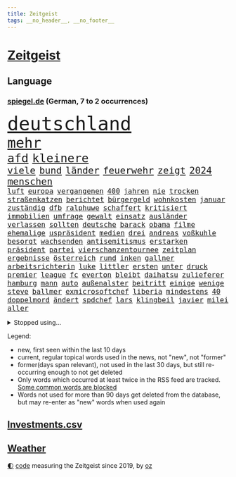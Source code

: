 ```yaml
---
title: Zeitgeist
tags: __no_header__, __no_footer__
---
```


# [Zeitgeist](https://oliz.io/zeitgeist/)

## Language

<h3><a href="https://www.spiegel.de" target="_blank">spiegel.de</a> (German, 7 to 2 occurrences)</h3>
<p style="font-family:monospace">
<span style="font-size:32pt"><a href="news_links.html#deutschland" class="current">deutschland</a></span>
<br>
<span style="font-size:24pt"><a href="news_links.html#mehr" class="current">mehr</a></span>
<br>
<span style="font-size:20pt"><a href="news_links.html#afd" class="current">afd</a></span>
<span style="font-size:20pt"><a href="news_links.html#kleinere" class="current">kleinere</a></span>
<br>
<span style="font-size:16pt"><a href="news_links.html#viele" class="current">viele</a></span>
<span style="font-size:16pt"><a href="news_links.html#bund" class="current">bund</a></span>
<span style="font-size:16pt"><a href="news_links.html#länder" class="current">länder</a></span>
<span style="font-size:16pt"><a href="news_links.html#feuerwehr" class="current">feuerwehr</a></span>
<span style="font-size:16pt"><a href="news_links.html#zeigt" class="current">zeigt</a></span>
<span style="font-size:16pt"><a href="news_links.html#2024" class="current">2024</a></span>
<span style="font-size:16pt"><a href="news_links.html#menschen" class="current">menschen</a></span>
<br>
<span style="font-size:12pt"><a href="news_links.html#luft" class="current">luft</a></span>
<span style="font-size:12pt"><a href="news_links.html#europa" class="current">europa</a></span>
<span style="font-size:12pt"><a href="news_links.html#vergangenen" class="current">vergangenen</a></span>
<span style="font-size:12pt"><a href="news_links.html#400" class="current">400</a></span>
<span style="font-size:12pt"><a href="news_links.html#jahren" class="current">jahren</a></span>
<span style="font-size:12pt"><a href="news_links.html#nie" class="current">nie</a></span>
<span style="font-size:12pt"><a href="news_links.html#trocken" class="current">trocken</a></span>
<span style="font-size:12pt"><a href="news_links.html#straßenkatzen" class="new">straßenkatzen</a></span>
<span style="font-size:12pt"><a href="news_links.html#berichtet" class="current">berichtet</a></span>
<span style="font-size:12pt"><a href="news_links.html#bürgergeld" class="current">bürgergeld</a></span>
<span style="font-size:12pt"><a href="news_links.html#wohnkosten" class="current">wohnkosten</a></span>
<span style="font-size:12pt"><a href="news_links.html#januar" class="current">januar</a></span>
<span style="font-size:12pt"><a href="news_links.html#zuständig" class="current">zuständig</a></span>
<span style="font-size:12pt"><a href="news_links.html#dfb" class="current">dfb</a></span>
<span style="font-size:12pt"><a href="news_links.html#ralphuwe" class="new">ralphuwe</a></span>
<span style="font-size:12pt"><a href="news_links.html#schaffert" class="new">schaffert</a></span>
<span style="font-size:12pt"><a href="news_links.html#kritisiert" class="current">kritisiert</a></span>
<span style="font-size:12pt"><a href="news_links.html#immobilien" class="current">immobilien</a></span>
<span style="font-size:12pt"><a href="news_links.html#umfrage" class="current">umfrage</a></span>
<span style="font-size:12pt"><a href="news_links.html#gewalt" class="current">gewalt</a></span>
<span style="font-size:12pt"><a href="news_links.html#einsatz" class="current">einsatz</a></span>
<span style="font-size:12pt"><a href="news_links.html#ausländer" class="current">ausländer</a></span>
<span style="font-size:12pt"><a href="news_links.html#verlassen" class="current">verlassen</a></span>
<span style="font-size:12pt"><a href="news_links.html#sollten" class="current">sollten</a></span>
<span style="font-size:12pt"><a href="news_links.html#deutsche" class="current">deutsche</a></span>
<span style="font-size:12pt"><a href="news_links.html#barack" class="new">barack</a></span>
<span style="font-size:12pt"><a href="news_links.html#obama" class="current">obama</a></span>
<span style="font-size:12pt"><a href="news_links.html#filme" class="current">filme</a></span>
<span style="font-size:12pt"><a href="news_links.html#ehemalige" class="current">ehemalige</a></span>
<span style="font-size:12pt"><a href="news_links.html#uspräsident" class="current">uspräsident</a></span>
<span style="font-size:12pt"><a href="news_links.html#medien" class="current">medien</a></span>
<span style="font-size:12pt"><a href="news_links.html#drei" class="current">drei</a></span>
<span style="font-size:12pt"><a href="news_links.html#andreas" class="current">andreas</a></span>
<span style="font-size:12pt"><a href="news_links.html#voßkuhle" class="new">voßkuhle</a></span>
<span style="font-size:12pt"><a href="news_links.html#besorgt" class="current">besorgt</a></span>
<span style="font-size:12pt"><a href="news_links.html#wachsenden" class="current">wachsenden</a></span>
<span style="font-size:12pt"><a href="news_links.html#antisemitismus" class="current">antisemitismus</a></span>
<span style="font-size:12pt"><a href="news_links.html#erstarken" class="current">erstarken</a></span>
<span style="font-size:12pt"><a href="news_links.html#präsident" class="current">präsident</a></span>
<span style="font-size:12pt"><a href="news_links.html#partei" class="current">partei</a></span>
<span style="font-size:12pt"><a href="news_links.html#vierschanzentournee" class="current">vierschanzentournee</a></span>
<span style="font-size:12pt"><a href="news_links.html#zeitplan" class="current">zeitplan</a></span>
<span style="font-size:12pt"><a href="news_links.html#ergebnisse" class="current">ergebnisse</a></span>
<span style="font-size:12pt"><a href="news_links.html#österreich" class="current">österreich</a></span>
<span style="font-size:12pt"><a href="news_links.html#rund" class="current">rund</a></span>
<span style="font-size:12pt"><a href="news_links.html#inken" class="new">inken</a></span>
<span style="font-size:12pt"><a href="news_links.html#gallner" class="new">gallner</a></span>
<span style="font-size:12pt"><a href="news_links.html#arbeitsrichterin" class="new">arbeitsrichterin</a></span>
<span style="font-size:12pt"><a href="news_links.html#luke" class="new">luke</a></span>
<span style="font-size:12pt"><a href="news_links.html#littler" class="new">littler</a></span>
<span style="font-size:12pt"><a href="news_links.html#ersten" class="current">ersten</a></span>
<span style="font-size:12pt"><a href="news_links.html#unter" class="current">unter</a></span>
<span style="font-size:12pt"><a href="news_links.html#druck" class="current">druck</a></span>
<span style="font-size:12pt"><a href="news_links.html#premier" class="current">premier</a></span>
<span style="font-size:12pt"><a href="news_links.html#league" class="current">league</a></span>
<span style="font-size:12pt"><a href="news_links.html#fc" class="current">fc</a></span>
<span style="font-size:12pt"><a href="news_links.html#everton" class="new">everton</a></span>
<span style="font-size:12pt"><a href="news_links.html#bleibt" class="current">bleibt</a></span>
<span style="font-size:12pt"><a href="news_links.html#daihatsu" class="new">daihatsu</a></span>
<span style="font-size:12pt"><a href="news_links.html#zulieferer" class="current">zulieferer</a></span>
<span style="font-size:12pt"><a href="news_links.html#hamburg" class="current">hamburg</a></span>
<span style="font-size:12pt"><a href="news_links.html#mann" class="current">mann</a></span>
<span style="font-size:12pt"><a href="news_links.html#auto" class="current">auto</a></span>
<span style="font-size:12pt"><a href="news_links.html#außenalster" class="new">außenalster</a></span>
<span style="font-size:12pt"><a href="news_links.html#beitritt" class="current">beitritt</a></span>
<span style="font-size:12pt"><a href="news_links.html#einige" class="current">einige</a></span>
<span style="font-size:12pt"><a href="news_links.html#wenige" class="current">wenige</a></span>
<span style="font-size:12pt"><a href="news_links.html#steve" class="current">steve</a></span>
<span style="font-size:12pt"><a href="news_links.html#ballmer" class="new">ballmer</a></span>
<span style="font-size:12pt"><a href="news_links.html#exmicrosoftchef" class="new">exmicrosoftchef</a></span>
<span style="font-size:12pt"><a href="news_links.html#liberia" class="current">liberia</a></span>
<span style="font-size:12pt"><a href="news_links.html#mindestens" class="current">mindestens</a></span>
<span style="font-size:12pt"><a href="news_links.html#40" class="current">40</a></span>
<span style="font-size:12pt"><a href="news_links.html#doppelmord" class="new">doppelmord</a></span>
<span style="font-size:12pt"><a href="news_links.html#ändert" class="current">ändert</a></span>
<span style="font-size:12pt"><a href="news_links.html#spdchef" class="current">spdchef</a></span>
<span style="font-size:12pt"><a href="news_links.html#lars" class="current">lars</a></span>
<span style="font-size:12pt"><a href="news_links.html#klingbeil" class="current">klingbeil</a></span>
<span style="font-size:12pt"><a href="news_links.html#javier" class="current">javier</a></span>
<span style="font-size:12pt"><a href="news_links.html#milei" class="current">milei</a></span>
<span style="font-size:12pt"><a href="news_links.html#aller" class="current">aller</a></span>
</p>
<details>
<summary>Stopped using...</summary>
<p class="former" style="font-size:12pt">
einwohner(1162) gäste(1162) waffen(1162) ebenfalls(1161) gerüchte(1161) kurs(1161) formel(1160) führende(1160) kabinett(1160) myanmar(1160) richten(1160) sekunden(1160) unabhängige(1160) verhältnis(1160) äußern(1160) entgegen(1159) großteil(1159) nachfolge(1159) paul(1159) stolz(1159) usregierung(1159) verlängern(1159) deutliche(1158) entlassung(1158) jury(1158) spdpolitiker(1158) zurzeit(1158) 44(1157) botschaft(1157) künftigen(1157) löhne(1157) nationen(1157) rainer(1157) software(1157) staatschef(1157) übergeben(1157) 12(1156) beschwerde(1156) bremen(1156) christine(1156) favoriten(1156) lebensmittel(1156) red(1156) vermehrt(1156) verzweifelt(1156) wales(1156) williams(1156) 04(1155) berufung(1155) brief(1155) keller(1155) radikal(1155) widerspruch(1155) babys(1154) dachte(1154) englischen(1154) gesamte(1154) gesunken(1154) pocht(1154) standen(1154) altes(1153) atmosphäre(1153) blockiert(1153) international(1153) konfrontiert(1153) kritisierte(1153) polizist(1153) unterricht(1153) vergeben(1153) völlig(1153) übt(1153) album(1152) internen(1152) kurzem(1152) mönchengladbach(1152) wehren(1152) wären(1152) brauchte(1151) dadurch(1151) pressestimmen(1151) trennung(1151) träumen(1151) untersuchen(1151) werder(1151) bus(1150) heftig(1150) verschiebt(1150) wirtschaftlichen(1150) übernahme(1150) amerikaner(1149) demonstrationen(1149) ursachen(1149) abgehört(1148) fußballprofi(1148) restaurants(1148) vorstoß(1148) engagement(1147) sperrt(1147) armut(1146) dementiert(1146) 1500(1145) bande(1145) moment(1145) triumph(1145) extremen(1144) ausgeliefert(1143) trafen(1143) weite(1143) bedeutung(1142) einreise(1142) ermittlern(1142) konkrete(1141) presse(1141) ministerium(1140) schnellen(1140) skeptisch(1140) gaben(1139) nase(1139) wahrscheinlich(1139) weckt(1139) hinten(1138) letztes(1138) sitzung(1138) abgelehnt(1137) erschießt(1137) politikerin(1137) müsste(1136) auflagen(1135) katholischen(1132) streitet(1131) vorgegangen(1131) klimaziele(1129) rentner(1129) wendet(1129) ähnlich(1129) klasse(1128) gelandet(1127) begrüßt(1126) gefühl(1126) herausforderung(1120) schock(1117) koalitionspartner(1115) empfangen(1109) missbrauchs(1102) sammeln(1101) regelmäßig(1084) dankt(1075) westliche(1042) vormarsch(1027) carlos(1007) finanziert(957) spiegelreporter(919) videoaufnahmen(914) lehren(911) lebensmitteln(899) novak(897) belastung(896) insbesondere(877) verurteilung(876) superstars(857) konzerns(852) unterdrückung(850) vermitteln(790) einschätzungen(789) zentralen(787) oppositionsführer(776) 200000(774) mond(774) rosa(769) hals(764) gletscher(756) verabschieden(728) verletzung(728) 87(722) hochzeit(715) ersatz(711) getreten(708) verkündete(704) kitas(703) einrichtungen(702) verringern(699) geschenk(690) spielern(687) entführung(686) krankheiten(675) transparenz(664) versagen(656) 40000(654) fern(645) schneiden(641) gefangenschaft(635) 34(632) eingetroffen(630) iranische(629) hochrangigen(627) künstlerin(625) königsklasse(617) pole(616) zusätzlich(605) schwarzes(599) regieren(591) filialen(588) recherchen(581) jubel(580) verhängnis(575) konzerte(569) computer(567) viral(566) bgh(561) stockholm(559) kandidat(556) bedarf(554) mitarbeitende(552) sexuell(548) drin(545) idol(539) schwimmen(536) partnerin(534) valley(534) deutsch(527) verzeichnet(527) 27jährige(523) entfernen(519) nennen(519) ausgewertet(518) usmilitär(518) rettungsaktion(517) kämpferisch(513) vernichtet(509) verträge(509) fpö(508) revolution(504) drohnenangriff(501) nachhaltigkeit(495) aufstand(491) nation(491) fronten(490) mithalten(490) ganzes(480) sicherer(478) fische(468) verurteilter(468) eingreifen(467) tagelang(467) telekom(467) stephan(465) erzielte(462) kita(458) feierten(451) konten(448) drohung(447) nationaltrainer(446) schottische(442) beobachter(439) scheinbar(439) grenzgebiet(438) eineinhalb(428) sparkurs(428) belege(425) kulissen(425) männliche(422) verurteilten(422) entführen(420) übergewicht(420) rückstand(419) parolen(418) meldungen(417) höchst(414) carter(413) manipuliert(413) lateinamerika(411) parallel(411) erfolgsrezept(405) vodafone(402) leere(401) spacex(401) kritisierten(396) äußerung(396) bamberg(393) bedienen(393) abbauen(388) verbrenner(386) transportiert(383) ausharren(382) mitgliedern(380) abwehr(378) russell(378) abgründe(377) schränken(371) mexikanischen(370) djokovic(369) strafanzeige(366) kurzzeitig(365) arbeitsplätze(360) fachkräften(360) ubahn(359) kieler(354) ähnliche(354) vergab(350) krawallen(346) pedro(346) erfährt(345) 28jähriger(342) applaus(340) emotionale(338) erfolgreiche(337) kreativer(337) demonstriert(335) springen(332) 31jährige(330) sorgten(330) flasche(329) mischt(329) ricarda(329) reihen(326) geschäften(325) temperatur(324) zwingt(324) linda(322) junta(321) heiligen(320) leopard(320) siege(317) gravierende(312) niederländischen(311) pilotprojekt(305) angemeldet(304) highlight(304) manöver(304) 140(303) generäle(302) media(301) parteispitze(301) lokale(300) verzögerung(300) anderswo(299) dhl(298) elektrisch(296) azubis(295) saintgermain(295) bemühen(292) detail(290) coup(287) warnte(285) autoindustrie(284) feinstaub(284) hamilton(284) lewis(284) vereinten(283) verlegen(280) beigetragen(278) rekonstruieren(278) chemikalien(276) gestreikt(276) mischung(276) vorfahren(276) verstappen(275) wallace(275) kreuz(274) rio(274) angenommen(273) betreiben(273) glücklicher(273) verwüstet(272) gesprächen(270) transformation(268) qualifying(267) ferrari(266) begeben(264) bundesligist(259) parlamentswahlen(259) mitgründer(258) f(257) genaue(254) diplomatische(253) ac(252) drama(252) angelegenheit(251) rohstoff(250) wirksam(250) aussterben(249) imran(249) sofortiger(246) veränderungen(246) mädchens(245) drohte(244) behaupten(243) gesundheitlichen(241) kleinflugzeug(241) verlobt(240) schottischen(239) konrad(238) leclerc(238) schwachstelle(238) unterbricht(238) kosovo(237) durchgesetzt(236) absolute(235) depp(235) stolpern(235) niedergestochen(233) 33jähriger(232) aufschwung(232) fühle(232) horror(230) kennedy(230) nachts(230) turin(226) erging(224) großrazzia(223) luxus(222) bka(221) straßenverkehr(221) gefangenenaustausch(219) erzieher(215) formuliert(215) menschenmenge(215) erbschaftsteuer(214) vergebung(214) hamburgs(213) aufsteiger(211) etablierten(211) expertengremium(211) 83(209) testspiel(209) leuten(207) militante(207) zeitungen(207) füße(206) todesfälle(206) gehandelt(202) motorräder(202) 9(200) psychische(200) drohnenangriffe(198) prime(198) migrationsdebatte(197) natürliche(197) chaotischen(196) mangelware(195) verzögert(195) rocky(194) partien(193) ankurbeln(192) gegenmittel(192) conference(191) kalender(191) 29jährige(190) beckenbauer(190) gerücht(190) objekte(188) ämtern(188) lukas(187) schläge(187) stichwahl(187) tritte(187) einzusetzen(186) fotografieren(184) genießt(184) qualifiziert(184) versagte(184) gelte(183) ngos(182) sizilien(182) +(181) schlucht(181) frühestens(180) herkunft(180) beseitigen(179) aufgetreten(178) kurti(178) wal(178) kette(177) model(177) nachtzug(177) älterer(177) abenteuer(176) schirdewan(175) verrückt(175) moschee(174) sánchez(173) basis(172) überlegen(172) defizite(171) jannik(171) kurve(171) sinner(171) asylstreit(170) missstände(170) havertz(169) schwamm(169) geheimen(168) langjährigen(168) spezielles(167) abends(166) kohlenstoff(166) neudelhi(166) erzwingen(165) gesellschaftliche(164) standuppaddling(164) vox(164) amazonas(163) vorlegen(163) weltspitze(163) awards(162) greta(162) thunberg(162) busfahrer(161) gequält(160) sensationell(160) abu(159) fahnden(157) standorte(157) strafverfahren(156) flieger(155) iraner(155) bahrain(154) liebeserklärung(154) tiefsee(154) erschöpfung(153) exnationalspielerin(153) lagerhalle(153) ross(153) vermieden(153) verunsicherung(153) thriller(152) entfacht(151) soziologe(151) kippe(150) verräter(150) gratulierte(149) gutachter(148) eingang(147) vermittelt(147) ausfällt(146) kirchen(146) militärisch(146) vormittag(146) kühlen(145) beliebten(144) dominanz(144) helgoland(144) therapie(144) bolsonaro(143) dhabi(143) g20gipfel(143) jair(143) neugeborenen(142) ausgetauscht(141) autofrei(141) geklettert(141) hannes(141) sicherheitsmaßnahmen(141) verkehrswende(141) sicheren(140) antwortet(139) glamour(139) kriegsende(139) wichtigstes(139) bremste(138) bemerkenswert(137) emden(137) sofortige(137) verwahrt(137) comedy(136) di(136) gesellschaften(136) krisentreffen(136) syndrom(136) adenauer(135) belästigungen(134) öffnungszeiten(134) geglückt(133) lando(133) mittelalter(133) norris(133) fashion(132) week(132) einbürgerung(131) entkam(131) expartnerin(131) rauf(131) rechtsextremist(131) stritten(131) folter(130) höxter(130) psyche(130) beschimpfungen(129) krähen(129) überragenden(129) butter(128) russlandpolitik(128) spürbare(127) übermäßig(127) blatt(126) schaf(126) unerwartete(126) albtraum(125) einsteigen(125) ergebnissen(125) schrauben(125) gottschalk(124) jetski(124) rätselt(124) zweifelt(124) aufgegriffen(123) forschenden(123) mobiles(123) abgerissen(122) kindesmissbrauch(122) nationalgarde(121) orientieren(121) rasche(121) antónio(120) dfbteams(120) dich(120) inka(120) argentinier(119) fußballgeschichte(119) kranke(119) gehetzt(118) verbrauchen(118) usrapper(117) autofrachter(116) militärhilfe(116) militärjunta(116) reinen(116) thesen(116) tätig(116) wohnmobile(116) ewigen(115) kapitol(115) vertritt(115) effekte(114) unterzahl(114) 01(113) einbüßen(113) rechtspopulist(113) saisonsieg(113) schrecklichen(113) zinserhöhungen(113) überraschendes(113) austria(112) betrogen(112) eingeschlossen(112) inside(112) panama(112) überfallen(112) posts(111) tänzer(111) verzockt(111) zigtausende(111) überwacht(111) 42(110) bevorsteht(110) mannschaften(110) klimafonds(109) sittenwächtern(109) vorrunde(109) wmaus(109) angezogen(108) topstürmer(108) mehrwertsteuer(107) sangen(107) straflager(107) usamerikanerin(107) american(106) erschöpft(106) freilassen(106) loben(106) 03(105) roter(105) grundschulen(104) nationaltrainerin(104) panikattacken(103) flüchtigen(101) konsequent(101) säugling(101) mumien(100) rätselhafte(100) umverteilung(100) auswirkt(99) bundesligaspiel(98) leide(98) rtl(98) harmlos(97) vergewaltigungsvorwürfe(97) wohnort(97) bundesfinanzministerium(96) johann(96) schuldfähig(94) sicherungsverwahrung(94) wilfried(94) dient(93) hurrikan(93) jahrhunderts(93) stiegen(93) sticht(92) 35000(91) a$ap(91) auktionshaus(91) dröge(91) total(91) verschenkt(91) vettel(91) 71(90) legitimität(90) motiviert(90) arbeitszeiten(89) bricsgruppe(89) krisengipfel(89) traurigen(89) unbehelligt(89) übergriffigen(89) abmahnung(88) jahrhunderten(88) schlagerstar(88) schutzmaßnahmen(88) unabhängig(88) verfahrens(88) infektionszahlen(87) letztlich(87) rki(87) privatleben(86) prothese(86) toyota(86) weste(86) aufwenden(85) bars(85) bekanntwerden(85) doppelspitze(85) erinnerungskultur(85) frisches(85) mehrwertsteuersenkung(85) rettern(85) ungewisse(85) ausgangssperre(84) ehrlichkeit(84) gastronomie(84) menschenhändler(84) mietern(84) mützenich(84) pflichtsieg(84) rolf(84) tadelt(83) vollstreckt(83) derlei(82) ecke(82) hetzschrift(82) lindern(82) son(82) terry(82) verfassungsrichter(82) zurückhaltend(82) bundesfinanzminister(81) empfindliche(81) entladen(81) fiat(81) selbstbewusstsein(81) videoanalyse(81) bradley(80) cooper(80) drohnenschwärmen(80) exradprofi(80) geworben(80) gou(80) host(80) johannesburg(80) kickl(80) maestro(80) militärmanöver(80) politikwechsel(80) ullrich(80) wankt(80) chile(79) hartnäckig(79) kapitolsturm(79) schnelles(79) sechziger(79) bezahlbare(78) geheiratet(78) nachgedacht(78) nette(78) 5g(77) festgehaltenen(77) jahrtausendealte(77) tonight(77) ultimative(77) bejubelt(76) cybersicherheit(76) hurra(75) millionensumme(75) verliebt(75) abfuhr(74) bundesverband(74) chip(74) co₂ausstoß(74) gelobt(74) krankenhausessen(74) nagel(74) arddoku(73) außerplanmäßig(73) beurteilt(73) dankbar(73) fasst(73) gebohrt(73) gefängnisstrafen(73) jubiläum(73) kaffeemaschinen(73) pinto(73) rui(73) schieflage(73) schwäbischen(73) stresstest(73) tabakkonzern(73) vogelgrippe(73) bulls(72) demokratischer(72) formel1saison(72) passion(72) wrackteile(72) agierten(71) bullys(71) gestiegene(71) wemding(71) xl(71) überrumpelt(71) außenbecken(70) bequem(70) hartmut(70) linkenpolitiker(70) schenkt(70) auskommen(69) ausstellung(69) entkräften(69) massenproteste(69) mitmenschen(69) rettungsarbeiten(69) verbraucherzentrale(69) älterwerden(69) denver(68) eingerichtet(68) gogh(68) halfen(68) klebstoff(68) regulären(68) straßentunnel(68) ausgegangen(67) nahostexperte(67) schlicht(67) spiegelleser(67) vierjährige(67) 43(66) migrantinnen(66) risikogruppen(66) wilderei(66) angeschlossen(65) duo(65) hundertjährigen(65) prekär(65) tauchten(65) untergegangen(65) unternehmens(65) zuverlässig(65) adnoc(64) asyldebatte(64) euparlaments(64) guirassy(64) serhou(64) vorausgegangen(64) ölriese(64) beleidigen(63) billige(63) ebay(63) gelitten(63) nachhaltiger(63) visum(63) aktiven(62) eugelder(62) kundgebungen(62) mobilfunknetze(62) schroff(62) tresen(62) verleihen(62) whisky(62) gedrosselt(61) geldautomatensprenger(61) geldautomatensprengern(61) siebzigerjahre(61) totgeglaubten(61) uaw(61) verbesserte(61) gewünschten(60) grünenfraktionschefin(60) landespolitiker(60) tsunami(60) turbulenzen(60) umsteuern(60) litten(59) populären(59) preisbremsen(59) sammelklage(59) schreibe(59) würgen(59) aktionsplan(58) bas(58) symbolfigur(58) central(57) demos(57) exemplare(57) fußballeuropameisterschaft(57) jüngster(57) lebensgefährten(57) pristina(57) rotgrüne(57) schaufenster(57) diente(56) punktgewinn(56) solarbranche(56) trainierte(56) türmen(56) versöhnt(56) geräuschen(55) gütersloh(55) krisenstab(55) opioide(55) revolver(55) sinnkrise(55) tagesordnung(55) thiele(55) angerufen(54) aufmarschieren(54) husten(54) kifirma(54) p(54) spot(54) belit(53) experimente(53) goetheinstitut(53) historischem(53) kampfs(53) manches(53) mitgebrachte(53) onay(53) pauschale(53) waldstück(53) betonte(52) gitarre(52) jugendfußball(52) migrationsfrage(52) weiterzubauen(52) 35jähriger(51) haushaltssperre(51) kundgebung(51) migrationshintergrund(51) milliardärs(51) mächtiger(51) zukunftssorgen(51) auftakttag(50) cups(50) delfine(50) differenzen(50) medienberichte(50) vorlesung(50) akten(49) busunglück(49) exspielers(49) krankenhaustransparenzgesetz(49) leader(49) rundfahrten(49) susan(49) gekapert(48) geraerts(48) karel(48) krebsdiagnose(48) körperteile(48) videobotschaft(48) wachsende(48) antje(47) bewilligt(47) dreistellige(47) erschnüffeln(47) lawrence(47) mehrwertsteuerbetrug(47) tagelanger(47) verfängt(47) verschreckt(47) benachteiligte(46) glückwünsche(46) night(46) propalästinensischen(46) schiffes(46) schwärmten(46) silicon(46) bellen(45) kursierten(45) neuregelung(45) preisträger(45) verkörperte(45) wahlerfolg(45) erschreckende(44) misstrauensvotum(44) prangern(44) straßenbahnen(44) traditionsmarke(44) cyberangriffe(43) nouripour(43) rechtsnationalen(43) verbots(43) nochmals(42) preisdeckel(42) schlange(42) tausendmal(42) uneins(42) gewölbe(41) hamasisraelkrieg(41) islamismus(41) jahrhundertcoup(41) kassierte(41) langfristigen(41) sabrina(41) speziell(41) vertraulichen(41) abwanderung(40) bedrohten(40) chefposten(40) kopfverletzungen(40) mancherorts(40) solidaritätsbesuch(40) wunderschönen(40) zerstörungen(40) abscheuliche(39) auswirkung(39) beten(39) glaubens(39) hof(39) noam(39) özil(39) ausgepfiffen(38) bilanzen(38) afghanen(37) afghaninnen(37) freigelassener(37) geiselhaft(37) helfe(37) präsidentenamt(37) strikte(37) fußballnation(36) härteste(36) kontrollpunkt(36) nahostmission(36) sean(36) cricketwm(35) haushaltsausschuss(35) radfahrerinnen(35) stadtrivalen(35) suzanne(35) vereinbart(35) 190(34) 2005(34) andrzej(34) duda(34) fürchteten(34) sisi(34) versammelt(34) acapulco(33) bewegenden(33) bundeskabinett(33) bundesligaspiele(33) erkannt(33) hamasgeisel(33) otis(33) delegierten(32) horrende(32) nordkoreanischen(32) schacht(32) schulhöfen(32) tödliches(32) wahlgang(32) 1926(31) adami(31) macallan(31) raketenangriffen(31) vorrat(31) 15gradziel(30) israelgaza(30) actionheld(29) austin(29) bewachen(29) einwände(29) klafft(29) nuggets(29) prägt(29) stadionverbot(29) süd(29) voranbringen(29) bomben(28) dingfest(28) eingehalten(28) eingetauscht(28) finanzierte(28) informierte(28) mutterpartei(28) passenden(28) praktikum(27) r(27) signakrise(27) autonomiebehörde(26) fußballemqualifikation(26) inspiriert(26) kostüme(26) netzbetreiber(26) seeleute(26) unterhändler(26) versorgen(26) aussetzen(25) genügt(25) halbmond(25) kaputt(25) nationalteams(25) paddeln(25) requisiten(25) stolla(25) annette(24) einmalig(24) kurschus(24) pfau(24) sinnvolle(24) topmanager(24) gläubigen(23) lohnerhöhungen(23) myanmars(23) möbel(23) oberhalb(23) situationen(23) squid(23) adele(22) afdabgeordneter(22) ekdratsvorsitzende(22) evangelischen(22) fortuna(22) glasgow(22) jungtiere(22) spdfraktionschef(22) vertuscht(22) virtuelle(22) wandert(22) zuckersteuer(22) befreiten(21) blamage(21) durchgereicht(21) embargo(21) grönemeyer(21) mitverantwortung(21) rechtsrockkonzert(21) ringo(21) spionagesatelliten(21) unlängst(21) ölstaaten(21) ablösung(20) flüchtender(20) friedlich(20) ic(20) itsysteme(20) jahrelanger(20) rechtlich(20) sensationellen(20) wiederbelebt(20) zwölfte(20) antisemitischem(19) gerüstet(19) levy(19) schwachstellen(19) wertvollste(19) aufwand(18) elektrowende(18) extrainer(18) gefangener(18) glyphosat(18) glyphosatprozess(18) judenhasses(18) landesweite(18) offensivspieler(18) untermauern(18) verletze(18) wetten(18) beschleunigung(17) dfbtor(17) friedensbewegte(17) gehackt(17) geräten(17) haken(17) kurios(17) nämlich(17) propalästinensischer(17) schifakrankenhaus(17) stammsitz(17) städtetag(17) waffenlager(17) wiederherstellen(17) armeeangaben(16) buchs(16) konzepte(16) zweistaatenlösung(16) kostenlos(15) seepferdchen(15) bezahlung(14) blutigem(14) championsleaguespiel(14) kenner(14) plane(14) saisonabschluss(14) verkommen(14) werneke(14) überlastung(14) bedingt(13) erdogan(13) klammert(13) marvin(13) netflixserie(13) rebecca(13) siegerin(13) sortieren(13) alejo(12) berühmter(12) eier(12) finanzieren(12) ließe(12) spätestens(12) verfassungsgerichtsurteil(12) verity(12) vidalquadras(12) faktoren(11) heilsam(11) irischer(11) krankenhausreform(11)
</p>
</details>
<p>Legend:
<ul>
<li><span class="new">new</span>, first seen within the last 10 days</li>
<li><span class="current">current</span>, regular topical words used in the news, not "new", not "former"</li>
<li><span class="former">former(days span relevant)</span>, not used in the last 30 days, but still re-occurring enough to not get deleted</li>
<li>Only words which occurred at least twice in the RSS feed are tracked. <a href="language/filters.py">Some common words are blocked</a></li>
<li>Words not used for more than 90 days get deleted from the database, but may re-enter as "new" words when used again</li>
</ul>
</p>

## [Investments](investments.html)[.csv](investments.csv)

## [Weather](weather.html)

<footer>
<a href="javascript:toggleTheme()" class="nav">🌓</a>
<a href="https://github.com/ooz/zeitgeist">code</a> measuring the Zeitgeist since 2019, by <a href="https://oliz.io">oz</a>
</footer>
